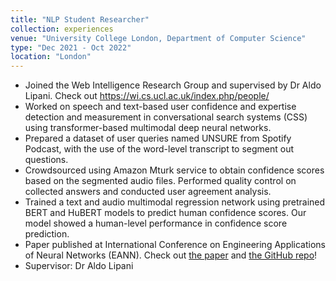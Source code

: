 ```yaml
---
title: "NLP Student Researcher"
collection: experiences
venue: "University College London, Department of Computer Science"
type: "Dec 2021 - Oct 2022"
location: "London"
---
```


* Joined the Web Intelligence Research Group and supervised by Dr Aldo Lipani. Check out https://wi.cs.ucl.ac.uk/index.php/people/ 
* Worked on speech and text-based user confidence and expertise detection and measurement in conversational search systems (CSS) using transformer-based multimodal deep neural networks.
* Prepared a dataset of user queries named UNSURE from Spotify Podcast, with the use of the word-level transcript to segment out questions.
* Crowdsourced using Amazon Mturk service to obtain confidence scores based on the segmented audio files. Performed quality control on collected answers and conducted user agreement analysis.
* Trained a text and audio multimodal regression network using pretrained BERT and HuBERT models to predict human confidence scores. Our model showed a human-level performance in confidence score prediction.
* Paper published at International Conference on Engineering Applications of Neural Networks (EANN). Check out <a href="https://link.springer.com/chapter/10.1007/978-3-031-62495-7_31">the paper</a> and <a href="https://github.com/YoujingYu99/confidence_css">the GitHub repo</a>!
* Supervisor: Dr Aldo Lipani
